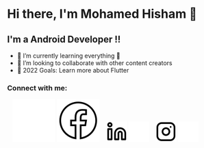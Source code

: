 # Hi there, I'm Mohamed Hisham 👋

## I'm a Android Developer !!

- 🌱 I’m currently learning everything 🤣
- 👯 I’m looking to collaborate with other content creators
- 🥅 2022 Goals: Learn more about Flutter

### Connect with me:

&nbsp;&nbsp;
[![website](img/facebook-light.svg)](https://www.facebook.com/profile.php?viewas=100000686899395&id=100004382179422#gh-light-mode-only)
[![website](img/facebook-dark.svg)](https://www.facebook.com/profile.php?viewas=100000686899395&id=100004382179422#gh-dark-mode-only)
&nbsp;&nbsp;
[![website](./img/linkedin-light.svg)](https://linkedin.com/in/mohamedhisham01#gh-light-mode-only)
[![website](./img/linkedin-dark.svg)](https://linkedin.com/in/mohamedhisham01#gh-dark-mode-only)
&nbsp;&nbsp;
[![website](./img/instagram-light.svg)](https://instagram.com/mohamed.hisham0s0#gh-light-mode-only)
[![website](./img/instagram-dark.svg)](https://instagram.com/mohamed.hisham0s0#gh-dark-mode-only)

[instagram]: https://instagram.com/mohamed.hisham0s0
[linkedin]: https://linkedin.com/in/mohamedhisham01
